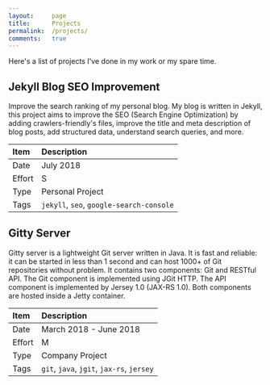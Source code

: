 ```yaml
---
layout:     page
title:      Projects
permalink:  /projects/
comments:   true
---
```


Here's a list of projects I've done in my work or my spare time.

## Jekyll Blog SEO Improvement

Improve the search ranking of my personal blog. My blog is written in Jekyll,
this project aims to improve the SEO (Search Engine Optimization) by adding
crawlers-friendly's files, improve the title and meta description of blog posts,
add structured data, understand search queries, and more.

Item   | Description
:----- | :----------
Date   | July 2018
Effort | S
Type   | Personal Project
Tags   | `jekyll`, `seo`, `google-search-console`

## Gitty Server

Gitty server is a lightweight Git server written in Java. It is fast and
reliable: it can be started in less than 1 second and can host 1000+ of Git
repositories without problem.
It contains two components: Git and RESTful API.
The Git component is implemented using JGit HTTP.
The API component is implemented by Jersey 1.0 (JAX-RS 1.0). Both components are
hosted inside a Jetty container.

Item   | Description
:----- | :----------
Date   | March 2018 - June 2018
Effort | M
Type   | Company Project
Tags   | `git`, `java`, `jgit`, `jax-rs`, `jersey`
